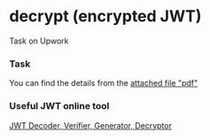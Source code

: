 # decrypt (encrypted JWT)

Task on Upwork

### Task

You can find the details from the [attached file "pdf"](/JWT_decrypt.pdf)

### Useful JWT online tool

[JWT Decoder, Verifier, Generator, Decryptor](https://dinochiesa.github.io/jwt/)
